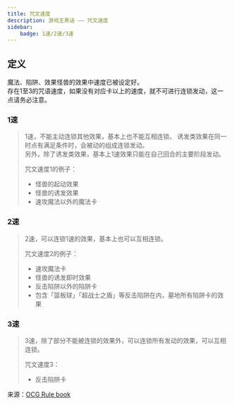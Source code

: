 ```yaml
---
title: 咒文速度
description: 游戏王黑话 —— 咒文速度
sidebar:
    badge: 1速/2速/3速
---
```


## 定义

魔法、陷阱、效果怪兽的效果中速度已被设定好。  
存在1至3的咒语速度，如果没有对应卡以上的速度，就不可进行连锁发动，这一点请务必注意。

### 1速

>1速，不能主动连锁其他效果，基本上也不能互相连锁。
>诱发类效果在同一时点有满足条件时，会被动的组成连锁发动。  
>另外，除了诱发类效果，基本上1速效果只能在自己回合的主要阶段发动。  
>
>咒文速度1的例子：
>
>- 怪兽的起动效果
>- 怪兽的诱发效果
>- 速攻魔法以外的魔法卡

### 2速

>2速，可以连锁1速的效果，基本上也可以互相连锁。
>
>咒文速度2的例子：
>
>- 速攻魔法卡
>- 怪兽的诱发即时效果
>- 反击陷阱以外的陷阱卡
>- 包含「篮板球」「超战士之盾」等反击陷阱在内，墓地所有陷阱卡的效果

### 3速

>3速，除了部分不能被连锁的效果外，可以连锁所有发动的效果，可以互相连锁。
>
>咒文速度3：
>
>- 反击陷阱卡  

来源：[OCG Rule book](https://ocg-rule.readthedocs.io/zh-cn/latest/c02/%E5%9F%BA%E6%9C%AC%E7%94%A8%E8%AF%AD.html#id24)
